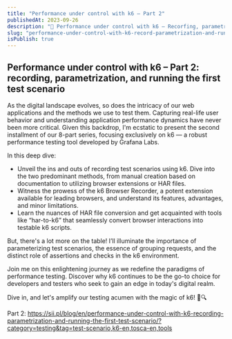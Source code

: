 ```yaml
---
title: "Performance under control with k6 – Part 2"
publishedAt: 2023-09-26
description: "🚀 Performance under control with k6 – Recorfing, parametrization adn running the first test scenario 🚀"
slug: "performance-under-control-with-k6-record-parametrization-and-running-the-first-test-scenario"
isPublish: true
---
```


## Performance under control with k6 – Part 2: recording, parametrization, and running the first test scenario

As the digital landscape evolves, so does the intricacy of our web applications and the methods we use to test them. Capturing real-life user behavior and understanding application performance dynamics have never been more critical. Given this backdrop, I'm ecstatic to present the second installment of our 8-part series, focusing exclusively on k6 — a robust performance testing tool developed by Grafana Labs.

In this deep dive:

- Unveil the ins and outs of recording test scenarios using k6. Dive into the two predominant methods, from manual creation based on documentation to utilizing browser extensions or HAR files.
- Witness the prowess of the k6 Browser Recorder, a potent extension available for leading browsers, and understand its features, advantages, and minor limitations.
- Learn the nuances of HAR file conversion and get acquainted with tools like “har-to-k6” that seamlessly convert browser interactions into testable k6 scripts.

But, there's a lot more on the table! I’ll illuminate the importance of parameterizing test scenarios, the essence of grouping requests, and the distinct role of assertions and checks in the k6 environment.

Join me on this enlightening journey as we redefine the paradigms of performance testing. Discover why k6 continues to be the go-to choice for developers and testers who seek to gain an edge in today's digital realm.

Dive in, and let's amplify our testing acumen with the magic of k6! 🚀🔍

Part 2: https://sii.pl/blog/en/performance-under-control-with-k6-recording-parametrization-and-running-the-first-test-scenario/?category=testing&tag=test-scenario,k6-en,tosca-en,tools
